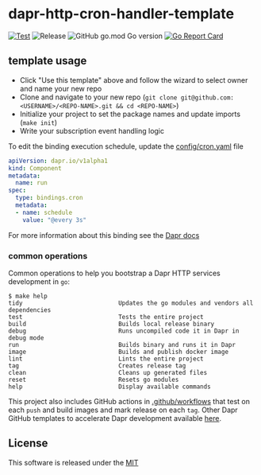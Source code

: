 # dapr-http-cron-handler-template

[![Test](https://github.com/dapr-templates/dapr-http-cron-handler-template/workflows/Test/badge.svg)](https://github.com/dapr-templates/dapr-http-cron-handler-template/actions?query=workflow%3ATest) ![Release](https://github.com/dapr-templates/dapr-http-cron-handler-template/workflows/Release/badge.svg?query=workflow%3ARelease) ![GitHub go.mod Go version](https://img.shields.io/github/go-mod/go-version/dapr-templates/dapr-http-cron-handler-template) [![Go Report Card](https://goreportcard.com/badge/github.com/dapr-templates/dapr-http-cron-handler-template)](https://goreportcard.com/report/github.com/dapr-templates/dapr-http-cron-handler-template)


## template usage 

* Click "Use this template" above and follow the wizard to select owner and name your new repo
* Clone and navigate to your new repo (`git clone git@github.com:<USERNAME>/<REPO-NAME>.git && cd <REPO-NAME>`)
* Initialize your project to set the package names and update imports (`make init`)
* Write your subscription event handling logic 

To edit the binding execution schedule, update the [config/cron.yaml](config/cron.yaml) file

```yaml
apiVersion: dapr.io/v1alpha1
kind: Component
metadata:
  name: run
spec:
  type: bindings.cron
  metadata:
  - name: schedule
    value: "@every 3s"
```

For more information about this binding see the [Dapr docs](https://github.com/dapr/docs/blob/master/reference/specs/bindings/cron.md)

### common operations

Common operations to help you bootstrap a Dapr HTTP services development in `go`:

```shell
$ make help
tidy                           Updates the go modules and vendors all dependencies
test                           Tests the entire project
build                          Builds local release binary
debug                          Runs uncompiled code it in Dapr in debug mode
run                            Builds binary and runs it in Dapr
image                          Builds and publish docker image
lint                           Lints the entire project
tag                            Creates release tag
clean                          Cleans up generated files
reset                          Resets go modules
help                           Display available commands
```

This project also includes GitHub actions in [.github/workflows](.github/workflows) that test on each `push` and build images and mark release on each `tag`. Other Dapr GitHub templates to accelerate Dapr development available [here](https://github.com/dapr/go-sdk/tree/master/service).

## License

This software is released under the [MIT](./LICENSE)
